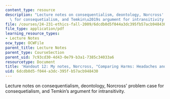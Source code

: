 ```yaml
---
content_type: resource
description: "Lecture notes on consequentialism, deontology, Norcross' problem case\
  \ for consequetialism, and Temkin\u2019s argument for intransitivity."
file: /courses/24-231-ethics-fall-2009/6dcdb0d5f044a3dc395fb57acb948430_MIT24_231F09_lec13.pdf
file_type: application/pdf
learning_resource_types:
- Lecture Notes
ocw_type: OCWFile
parent_title: Lecture Notes
parent_type: CourseSection
parent_uid: 7c93cd30-4d43-0e79-b3a1-7385c34033a6
resourcetype: Document
title: 'Handout 12: My notes, Norcross, "Comparing Harms: Headaches and Human Lives"'
uid: 6dcdb0d5-f044-a3dc-395f-b57acb948430
---
```

Lecture notes on consequentialism, deontology, Norcross' problem case for consequetialism, and Temkin’s argument for intransitivity.

